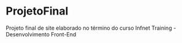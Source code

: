 # ProjetoFinal
Projeto final de site elaborado no término do curso Infnet Training - Desenvolvimento Front-End
